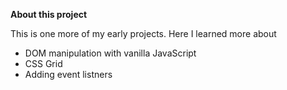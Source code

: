 **About this project**

This is one more of my early projects. Here I learned more about

- DOM manipulation with vanilla JavaScript
- CSS Grid
- Adding event listners
